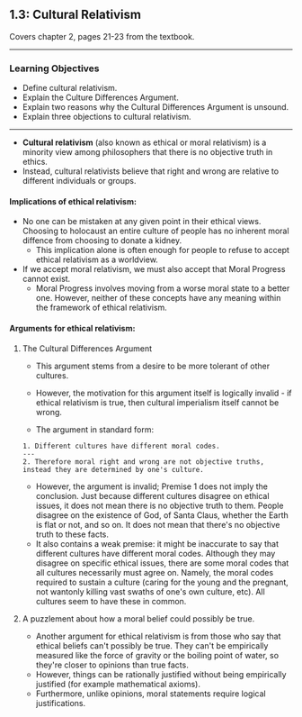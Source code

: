 
## 1.3: Cultural Relativism

Covers chapter 2, pages 21-23 from the textbook.

---

### Learning Objectives

* Define cultural relativism.
* Explain the Culture Differences Argument.
* Explain two reasons why the Cultural Differences Argument is unsound.
* Explain three objections to cultural relativism.

---

* **Cultural relativism** (also known as ethical or moral relativism) is a minority view among philosophers that there is no objective truth in ethics.
* Instead, cultural relativists believe that right and wrong are relative to different individuals or groups.

#### Implications of ethical relativism:

* No one can be mistaken at any given point in their ethical views. Choosing to holocaust an entire culture of people has no inherent moral diffence from choosing to donate a kidney.
	* This implication alone is often enough for people to refuse to accept ethical relativism as a worldview.
* If we accept moral relativism, we must also accept that Moral Progress cannot exist.
	* Moral Progress involves moving from a worse moral state to a better one. However, neither of these concepts have any meaning within the framework of ethical relativism.

#### Arguments for ethical relativism:

1. The Cultural Differences Argument
	* This argument stems from a desire to be more tolerant of other cultures.
	* However, the motivation for this argument itself is logically invalid - if ethical relativism is true, then cultural imperialism itself cannot be wrong.

	* The argument in standard form:
	```
	1. Different cultures have different moral codes.
	---
	2. Therefore moral right and wrong are not objective truths, instead they are determined by one's culture.
	```
	* However, the argument is invalid; Premise 1 does not imply the conclusion. Just because different cultures disagree on ethical issues, it does not mean there is no objective truth to them. People disagree on the existence of God, of Santa Claus, whether the Earth is flat or not, and so on. It does not mean that there's no objective truth to these facts.
	* It also contains a weak premise: it might be inaccurate to say that different cultures have different moral codes. Although they may disagree on specific ethical issues, there are some moral codes that all cultures necessarily must agree on. Namely, the moral codes required to sustain a culture (caring for the young and the pregnant, not wantonly killing vast swaths of one's own culture, etc). All cultures seem to have these in common.

2. A puzzlement about how a moral belief could possibly be true.
	* Another argument for ethical relativism is from those who say that ethical beliefs can't possibly be true. They can't be empirically measured like the force of gravity or the boiling point of water, so they're closer to opinions than true facts.
	* However, things can be rationally justified without being empirically justified (for example mathematical axioms).
	* Furthermore, unlike opinions, moral statements require logical justifications.

